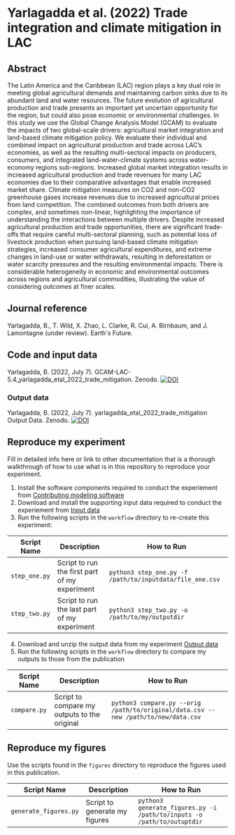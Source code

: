 
# Yarlagadda et al. (2022) Trade integration and climate mitigation in LAC


## Abstract
The Latin America and the Caribbean (LAC) region plays a key dual role in meeting global agricultural demands and maintaining carbon sinks due to its abundant land and water resources. The future evolution of agricultural production and trade presents an important yet uncertain opportunity for the region, but could also pose economic or environmental challenges. In this study we use the Global Change Analysis Model (GCAM) to evaluate the impacts of two global-scale drivers: agricultural market integration and land-based climate mitigation policy. We evaluate their individual and combined impact on agricultural production and trade across LAC’s economies, as well as the resulting multi-sectoral impacts on producers, consumers, and integrated land-water-climate systems across water-economy regions sub-regions. Increased global market integration results in increased agricultural production and trade revenues for many LAC economies due to their comparative advantages that enable increased market share. Climate mitigation measures on CO2 and non-CO2 greenhouse gases increase revenues due to increased agricultural prices from land competition. The combined outcomes from both drivers are complex, and sometimes non-linear, highlighting the importance of understanding the interactions between multiple drivers. Despite increased agricultural production and trade opportunities, there are significant trade-offs that require careful multi-sectoral planning, such as potential loss of livestock production when pursuing land-based climate mitigation strategies, increased consumer agricultural expenditures, and extreme changes in land-use or water withdrawals, resulting in deforestation or water scarcity pressures and the resulting environmental impacts. There is considerable heterogeneity in economic and environmental outcomes across regions and agricultural commodities, illustrating the value of considering outcomes at finer scales.

## Journal reference
Yarlagadda, B., T. Wild, X. Zhao, L. Clarke, R. Cui, A. Birnbaum, and J. Lamontagne (under review). Earth's Future.

## Code and input data
Yarlagadda, B. (2022, July 7). GCAM-LAC-5.4_yarlagadda_etal_2022_trade_mitigation. Zenodo. [![DOI](https://zenodo.org/badge/DOI/10.5281/zenodo.6807291.svg)](https://doi.org/10.5281/zenodo.6807291)

### Output data
Yarlagadda, B. (2022, July 7). yarlagadda_etal_2022_trade_mitigation Output Data. Zenodo. [![DOI](https://zenodo.org/badge/DOI/10.5281/zenodo.6807540.svg)](https://doi.org/10.5281/zenodo.6807540)


## Reproduce my experiment
Fill in detailed info here or link to other documentation that is a thorough walkthrough of how to use what is in this repository to reproduce your experiment.


1. Install the software components required to conduct the experiement from [Contributing modeling software](#contributing-modeling-software)
2. Download and install the supporting input data required to conduct the experiement from [Input data](#input-data)
3. Run the following scripts in the `workflow` directory to re-create this experiment:

| Script Name | Description | How to Run |
| --- | --- | --- |
| `step_one.py` | Script to run the first part of my experiment | `python3 step_one.py -f /path/to/inputdata/file_one.csv` |
| `step_two.py` | Script to run the last part of my experiment | `python3 step_two.py -o /path/to/my/outputdir` |

4. Download and unzip the output data from my experiment [Output data](#output-data)
5. Run the following scripts in the `workflow` directory to compare my outputs to those from the publication

| Script Name | Description | How to Run |
| --- | --- | --- |
| `compare.py` | Script to compare my outputs to the original | `python3 compare.py --orig /path/to/original/data.csv --new /path/to/new/data.csv` |

## Reproduce my figures
Use the scripts found in the `figures` directory to reproduce the figures used in this publication.

| Script Name | Description | How to Run |
| --- | --- | --- |
| `generate_figures.py` | Script to generate my figures | `python3 generate_figures.py -i /path/to/inputs -o /path/to/outuptdir` |
